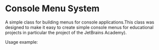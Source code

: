 # Console Menu System

A simple class for building menus for console applications.This class was designed to make it easy to create simple console menus for educational projects in particular the project of the JetBrains Academy).

Usage example:
